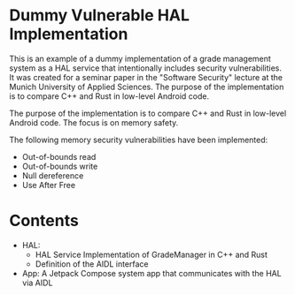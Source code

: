 # Dummy Vulnerable HAL Implementation
This is an example of a dummy implementation of a grade management system as a HAL service that intentionally includes security vulnerabilities. It was created for a seminar paper in the "Software Security" lecture at the Munich University of Applied Sciences.
The purpose of the implementation is to compare C++ and Rust in low-level Android code.

The purpose of the implementation is to compare C++ and Rust in low-level Android code.
The focus is on memory safety.

The following memory security vulnerabilities have been implemented:
- Out-of-bounds read
- Out-of-bounds write
- Null dereference
- Use After Free

# Contents
- HAL:
  - HAL Service Implementation of GradeManager in C++ and Rust
  - Definition of the AIDL interface 
- App: A Jetpack Compose system app that communicates with the HAL via AIDL
